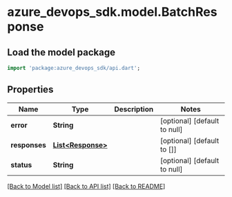 # azure_devops_sdk.model.BatchResponse

## Load the model package
```dart
import 'package:azure_devops_sdk/api.dart';
```

## Properties
Name | Type | Description | Notes
------------ | ------------- | ------------- | -------------
**error** | **String** |  | [optional] [default to null]
**responses** | [**List&lt;Response&gt;**](Response.md) |  | [optional] [default to []]
**status** | **String** |  | [optional] [default to null]

[[Back to Model list]](../README.md#documentation-for-models) [[Back to API list]](../README.md#documentation-for-api-endpoints) [[Back to README]](../README.md)


